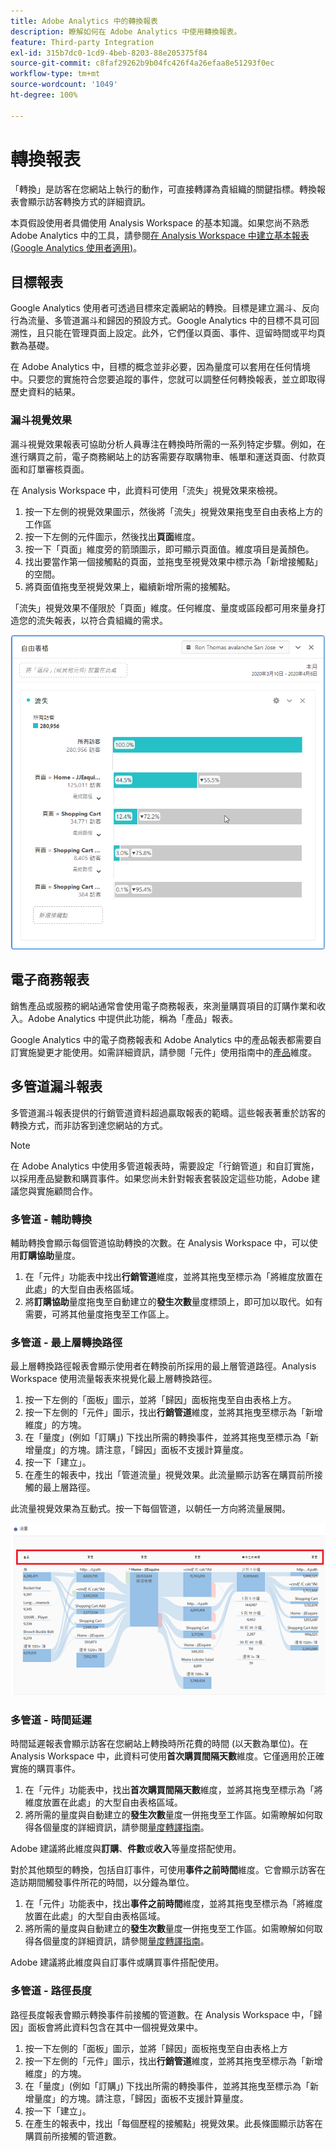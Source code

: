 ```yaml
---
title: Adobe Analytics 中的轉換報表
description: 瞭解如何在 Adobe Analytics 中使用轉換報表。
feature: Third-party Integration
exl-id: 315b7dc0-1cd9-4beb-8203-88e205375f84
source-git-commit: c8faf29262b9b04fc426f4a26efaa8e51293f0ec
workflow-type: tm+mt
source-wordcount: '1049'
ht-degree: 100%

---
```


# 轉換報表

「轉換」是訪客在您網站上執行的動作，可直接轉譯為貴組織的關鍵指標。轉換報表會顯示訪客轉換方式的詳細資訊。

本頁假設使用者具備使用 Analysis Workspace 的基本知識。如果您尚不熟悉 Adobe Analytics 中的工具，請參閱[在 Analysis Workspace 中建立基本報表 (Google Analytics 使用者適用)](create-report.md)。

## 目標報表

Google Analytics 使用者可透過目標來定義網站的轉換。目標是建立漏斗、反向行為流量、多管道漏斗和歸因的預設方式。Google Analytics 中的目標不具可回溯性，且只能在管理頁面上設定。此外，它們僅以頁面、事件、逗留時間或平均頁數為基礎。

在 Adobe Analytics 中，目標的概念並非必要，因為量度可以套用在任何情境中。只要您的實施符合您要追蹤的事件，您就可以調整任何轉換報表，並立即取得歷史資料的結果。

### 漏斗視覺效果

漏斗視覺效果報表可協助分析人員專注在轉換時所需的一系列特定步驟。例如，在進行購買之前，電子商務網站上的訪客需要存取購物車、帳單和運送頁面、付款頁面和訂單審核頁面。

在 Analysis Workspace 中，此資料可使用「流失」視覺效果來檢視。

1. 按一下左側的視覺效果圖示，然後將「流失」視覺效果拖曳至自由表格上方的工作區
2. 按一下左側的元件圖示，然後找出&#x200B;**頁面**&#x200B;維度。
3. 按一下「頁面」維度旁的箭頭圖示，即可顯示頁面值。維度項目是黃顏色。
4. 找出要當作第一個接觸點的頁面，並拖曳至視覺效果中標示為「新增接觸點」的空間。
5. 將頁面值拖曳至視覺效果上，繼續新增所需的接觸點。

「流失」視覺效果不僅限於「頁面」維度。任何維度、量度或區段都可用來量身打造您的流失報表，以符合貴組織的需求。

![流失視覺效果](/help/technotes/ga-to-aa/assets/fallout.png)

## 電子商務報表

銷售產品或服務的網站通常會使用電子商務報表，來測量購買項目的訂購作業和收入。Adobe Analytics 中提供此功能，稱為「產品」報表。

Google Analytics 中的電子商務報表和 Adobe Analytics 中的產品報表都需要自訂實施變更才能使用。如需詳細資訊，請參閱「元件」使用指南中的[產品](/help/components/dimensions/product.md)維度。

## 多管道漏斗報表

多管道漏斗報表提供的行銷管道資料超過贏取報表的範疇。這些報表著重於訪客的轉換方式，而非訪客到達您網站的方式。

>[!NOTE]
>
> 在 Adobe Analytics 中使用多管道報表時，需要設定「行銷管道」和自訂實施，以採用產品變數和購買事件。如果您尚未針對報表套裝設定這些功能，Adobe 建議您與實施顧問合作。

### 多管道 - 輔助轉換

輔助轉換會顯示每個管道協助轉換的次數。在 Analysis Workspace 中，可以使用&#x200B;**訂購協助**&#x200B;量度。

1. 在「元件」功能表中找出&#x200B;**行銷管道**&#x200B;維度，並將其拖曳至標示為「將維度放置在此處」的大型自由表格區域。
2. 將&#x200B;**訂購協助**&#x200B;量度拖曳至自動建立的&#x200B;**發生次數**&#x200B;量度標頭上，即可加以取代。如有需要，可將其他量度拖曳至工作區上。

### 多管道 - 最上層轉換路徑

最上層轉換路徑報表會顯示使用者在轉換前所採用的最上層管道路徑。Analysis Workspace 使用流量報表來視覺化最上層轉換路徑。

1. 按一下左側的「面板」圖示，並將「歸因」面板拖曳至自由表格上方。
2. 按一下左側的「元件」圖示，找出&#x200B;**行銷管道**&#x200B;維度，並將其拖曳至標示為「新增維度」的方塊。
3. 在「量度」(例如「訂購」) 下找出所需的轉換事件，並將其拖曳至標示為「新增量度」的方塊。請注意，「歸因」面板不支援計算量度。
4. 按一下「建立」。
5. 在產生的報表中，找出「管道流量」視覺效果。此流量顯示訪客在購買前所接觸的最上層路徑。

此流量視覺效果為互動式。按一下每個管道，以朝任一方向將流量展開。

![流量視覺效果](/help/technotes/ga-to-aa/assets/flow.png)

### 多管道 - 時間延遲

時間延遲報表會顯示訪客在您網站上轉換時所花費的時間 (以天數為單位)。在 Analysis Workspace 中，此資料可使用&#x200B;**首次購買間隔天數**&#x200B;維度。它僅適用於正確實施的購買事件。

1. 在「元件」功能表中，找出&#x200B;**首次購買間隔天數**&#x200B;維度，並將其拖曳至標示為「將維度放置在此處」的大型自由表格區域。
2. 將所需的量度與自動建立的&#x200B;**發生次數**&#x200B;量度一併拖曳至工作區。如需瞭解如何取得各個量度的詳細資訊，請參閱[量度轉譯指南](common-metrics.md)。

Adobe 建議將此維度與&#x200B;**訂購**、**件數**&#x200B;或&#x200B;**收入**&#x200B;等量度搭配使用。

對於其他類型的轉換，包括自訂事件，可使用&#x200B;**事件之前時間**&#x200B;維度。它會顯示訪客在造訪期間觸發事件所花的時間，以分鐘為單位。

1. 在「元件」功能表中，找出&#x200B;**事件之前時間**&#x200B;維度，並將其拖曳至標示為「將維度放置在此處」的大型自由表格區域。
2. 將所需的量度與自動建立的&#x200B;**發生次數**&#x200B;量度一併拖曳至工作區。如需瞭解如何取得各個量度的詳細資訊，請參閱[量度轉譯指南](common-metrics.md)。

Adobe 建議將此維度與自訂事件或購買事件搭配使用。

### 多管道 - 路徑長度

路徑長度報表會顯示轉換事件前接觸的管道數。在 Analysis Workspace 中，「歸因」面板會將此資料包含在其中一個視覺效果中。

1. 按一下左側的「面板」圖示，並將「歸因」面板拖曳至自由表格上方
2. 按一下左側的「元件」圖示，找出&#x200B;**行銷管道**&#x200B;維度，並將其拖曳至標示為「新增維度」的方塊。
3. 在「量度」(例如「訂購」) 下找出所需的轉換事件，並將其拖曳至標示為「新增量度」的方塊。請注意，「歸因」面板不支援計算量度。
4. 按一下「建立」。
5. 在產生的報表中，找出「每個歷程的接觸點」視覺效果。此長條圖顯示訪客在購買前所接觸的管道數。
